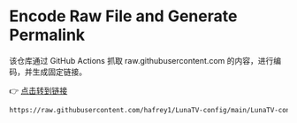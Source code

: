 # Encode Raw File and Generate Permalink

该仓库通过 GitHub Actions 抓取 raw.githubusercontent.com 的内容，进行编码，并生成固定链接。

👉 [点击转到链接](https://raw.githubusercontent.com/hafrey1/LunaTV-config/main/LunaTV-config.txt)

```bash
https://raw.githubusercontent.com/hafrey1/LunaTV-config/main/LunaTV-config.txt
```



